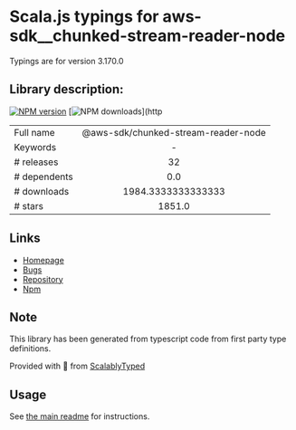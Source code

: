 
# Scala.js typings for aws-sdk__chunked-stream-reader-node

Typings are for version 3.170.0

## Library description:
[![NPM version](https://img.shields.io/npm/v/@aws-sdk/chunked-stream-reader-node/latest.svg)](https://www.npmjs.com/package/@aws-sdk/chunked-stream-reader-node) [![NPM downloads](https://img.shields.io/npm/dm/@aws-sdk/chunked-stream-reader-node.svg)](http

|                    |                 |
| ------------------ | :-------------: |
| Full name          | @aws-sdk/chunked-stream-reader-node |
| Keywords           | - |
| # releases         | 32 |
| # dependents       | 0.0 |
| # downloads        | 1984.3333333333333 |
| # stars            | 1851.0 |

## Links
- [Homepage](https://github.com/aws/aws-sdk-js-v3/tree/main/packages/chunked-stream-reader-node)
- [Bugs](https://github.com/aws/aws-sdk-js-v3/issues)
- [Repository](https://github.com/aws/aws-sdk-js-v3)
- [Npm](https://www.npmjs.com/package/%40aws-sdk%2Fchunked-stream-reader-node)
    


## Note
This library has been generated from typescript code from first party type definitions.

Provided with :purple_heart: from [ScalablyTyped](https://github.com/oyvindberg/ScalablyTyped)

## Usage
See [the main readme](../../readme.md) for instructions.


